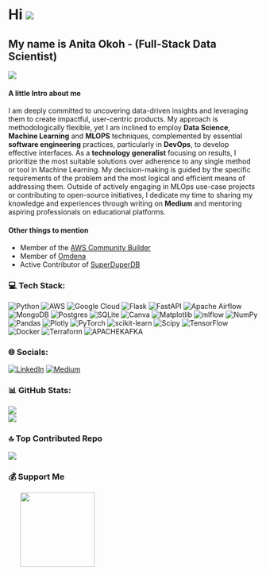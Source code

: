 # Hi ![](https://user-images.githubusercontent.com/18350557/176309783-0785949b-9127-417c-8b55-ab5a4333674e.gif)


## My name is Anita Okoh - (Full-Stack Data Scientist) 
<a href="https://www.github.com/anitaokoh" target="_blank" rel="noreferrer"><img
src="https://img.shields.io/github/followers/anitaokoh?logo=github&style=for-the-badge&color=0891b2&labelColor=1c1917" /></a>  


#### A little Intro about me
I am deeply committed to uncovering data-driven insights and leveraging them to create impactful, user-centric products. My approach is methodologically flexible, yet I am inclined to employ **Data Science**, **Machine Learning** and **MLOPS** techniques, complemented by essential **software engineering** practices, particularly in **DevOps**, to develop effective interfaces. As a **technology generalist** focusing on results, I prioritize the most suitable solutions over adherence to any single method or tool in Machine Learning. My decision-making is guided by the specific requirements of the problem and the most logical and efficient means of addressing them. Outside of actively engaging in MLOps use-case projects or contributing to open-source initiatives, I dedicate my time to sharing my knowledge and experiences through writing on **Medium** and mentoring aspiring professionals on educational platforms.

#### Other things to mention
- Member of the [AWS Community Builder](https://aws.amazon.com/developer/community/community-builders/)
- Member of [Omdena](https://www.omdena.com/)
- Active Contributor of [SuperDuperDB](https://github.com/SuperDuperDB/superduperdb)





### 💻 Tech Stack:
![Python](https://img.shields.io/badge/python-3670A0?style=flat&logo=python&logoColor=ffdd54) ![AWS](https://img.shields.io/badge/AWS-%23FF9900.svg?style=flat&logo=amazon-aws&logoColor=white) ![Google Cloud](https://img.shields.io/badge/GoogleCloud-%234285F4.svg?style=flat&logo=google-cloud&logoColor=white) ![Flask](https://img.shields.io/badge/flask-%23000.svg?style=flat&logo=flask&logoColor=white) ![FastAPI](https://img.shields.io/badge/FastAPI-005571?style=flat&logo=fastapi) ![Apache Airflow](https://img.shields.io/badge/Apache%20Airflow-017CEE?style=flat&logo=Apache%20Airflow&logoColor=white) ![MongoDB](https://img.shields.io/badge/MongoDB-%234ea94b.svg?style=flat&logo=mongodb&logoColor=white) ![Postgres](https://img.shields.io/badge/postgres-%23316192.svg?style=flat&logo=postgresql&logoColor=white) ![SQLite](https://img.shields.io/badge/sqlite-%2307405e.svg?style=flat&logo=sqlite&logoColor=white) ![Canva](https://img.shields.io/badge/Canva-%2300C4CC.svg?style=flat&logo=Canva&logoColor=white) ![Matplotlib](https://img.shields.io/badge/Matplotlib-%23ffffff.svg?style=flat&logo=Matplotlib&logoColor=black) ![mlflow](https://img.shields.io/badge/mlflow-%23d9ead3.svg?style=flat&logo=numpy&logoColor=blue) ![NumPy](https://img.shields.io/badge/numpy-%23013243.svg?style=flat&logo=numpy&logoColor=white) ![Pandas](https://img.shields.io/badge/pandas-%23150458.svg?style=flat&logo=pandas&logoColor=white) ![Plotly](https://img.shields.io/badge/Plotly-%233F4F75.svg?style=flat&logo=plotly&logoColor=white) ![PyTorch](https://img.shields.io/badge/PyTorch-%23EE4C2C.svg?style=flat&logo=PyTorch&logoColor=white) ![scikit-learn](https://img.shields.io/badge/scikit--learn-%23F7931E.svg?style=flat&logo=scikit-learn&logoColor=white) ![Scipy](https://img.shields.io/badge/SciPy-%230C55A5.svg?style=flat&logo=scipy&logoColor=%white) ![TensorFlow](https://img.shields.io/badge/TensorFlow-%23FF6F00.svg?style=flat&logo=TensorFlow&logoColor=white) ![Docker](https://img.shields.io/badge/docker-%230db7ed.svg?style=flat&logo=docker&logoColor=white) ![Terraform](https://img.shields.io/badge/terraform-%235835CC.svg?style=flat&logo=terraform&logoColor=white) ![APACHEKAFKA](https://img.shields.io/badge/apachekafka-231F20.svg?style=flat&logo=apachekafka&logoColor=white&color=%23231F20)

### 🌐 Socials:

[![LinkedIn](https://img.shields.io/badge/LinkedIn-%230077B5.svg?logo=linkedin&logoColor=white)](https://linkedin.com/in/anitaokoh) [![Medium](https://img.shields.io/badge/Medium-12100E?logo=medium&logoColor=white)](https://medium.com/@anitaokoh) 



### 📊 GitHub Stats:

![](https://github-readme-stats.vercel.app/api?username=anitaokoh&theme=react&hide_border=false&include_all_commits=true&count_private=true)<br/>
![](https://github-readme-stats.vercel.app/api/top-langs/?username=anitaokoh&theme=react&hide_border=false&include_all_commits=true&count_private=true&layout=compact)

### 🔝 Top Contributed Repo
![](https://github-contributor-stats.vercel.app/api?username=anitaokoh&limit=5&theme=dark&combine_all_yearly_contributions=true)

### 💰 Support Me

<ul style="list-style-type: none; margin: 0;">

<li style="display: inline-block; margin-right: 0.25rem;"><a href="https://www.ko-fi.com/anitaokoh"><img src="https://storage.ko-fi.com/cdn/kofi2.png?v=3" width="150"/></a></li>








